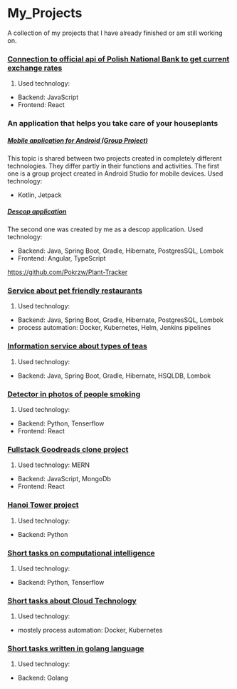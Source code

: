 # My_Projects
A collection of my projects that I have already finished or am still working on. 


### [Connection to official api of Polish National Bank to get current exchange rates](https://github.com/MartynaKaczmarczyk/MeetDynatraceProjects)

1. Used technology:

- Backend: JavaScript
- Frontend: React
  
    
### An application that helps you take care of your houseplants

##### [Mobile application for Android (Group Project)](https://github.com/Pokrzw/Plant-Tracker)
This topic is shared between two projects created in completely different technologies. They differ partly in their functions and activities. The first one is a group project created in Android Studio for mobile devices. Used technology:

- Kotlin, Jetpack

##### [Descop application](https://github.com/MartynaKaczmarczyk/Project_Frontend2)
The second one was created by me as a descop application. Used technology:

- Backend: Java, Spring Boot, Gradle, Hibernate, PostgresSQL, Lombok
- Frontend: Angular, TypeScript



https://github.com/Pokrzw/Plant-Tracker
  
### [Service about pet friendly restaurants](https://github.com/MartynaKaczmarczyk/pet_friendly_restaurants)


1. Used technology:

- Backend: Java, Spring Boot, Gradle, Hibernate, PostgresSQL, Lombok
- process automation: Docker, Kubernetes, Helm, Jenkins pipelines

  
### [Information service about types of teas](https://github.com/MartynaKaczmarczyk/Tea_service)

1. Used technology:

- Backend: Java, Spring Boot, Gradle, Hibernate, HSQLDB, Lombok


### [Detector in photos of people smoking](https://github.com/MartynaKaczmarczyk/Int_Obliczeniowa_projekt01)

1. Used technology:

- Backend: Python, Tenserflow
- Frontend: React

  
### [Fullstack Goodreads clone project](https://github.com/MartynaKaczmarczyk/Goodreads_clone?tab=readme-ov-file)

1. Used technology: MERN

- Backend: JavaScript, MongoDb
- Frontend: React


### [Hanoi Tower project](https://gitlab.com/Martyna_Kaczmarczyk/wstep_do_programowania)

1. Used technology:

- Backend: Python


### [Short tasks on computational intelligence](https://github.com/MartynaKaczmarczyk/Inteligencja_obliczeniowa)

1. Used technology:

- Backend: Python, Tenserflow

### [Short tasks about Cloud Technology](https://gitlab.com/Martyna_Kaczmarczyk/technologie-chmurowe)

1. Used technology:

- mostely process automation: Docker, Kubernetes
  
### [Short tasks written in golang language](https://gitlab.com/Martyna_Kaczmarczyk/golang)

1. Used technology:

- Backend: Golang





